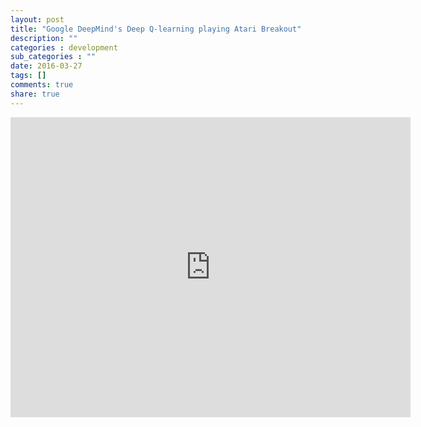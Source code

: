 ```yaml
---
layout: post
title: "Google DeepMind's Deep Q-learning playing Atari Breakout"
description: ""
categories : development
sub_categories : ""
date: 2016-03-27
tags: []
comments: true
share: true
---
```



<iframe width="640" height="480" src="https://www.youtube.com/embed/V1eYniJ0Rnk" frameborder="0" allowfullscreen=""></iframe>